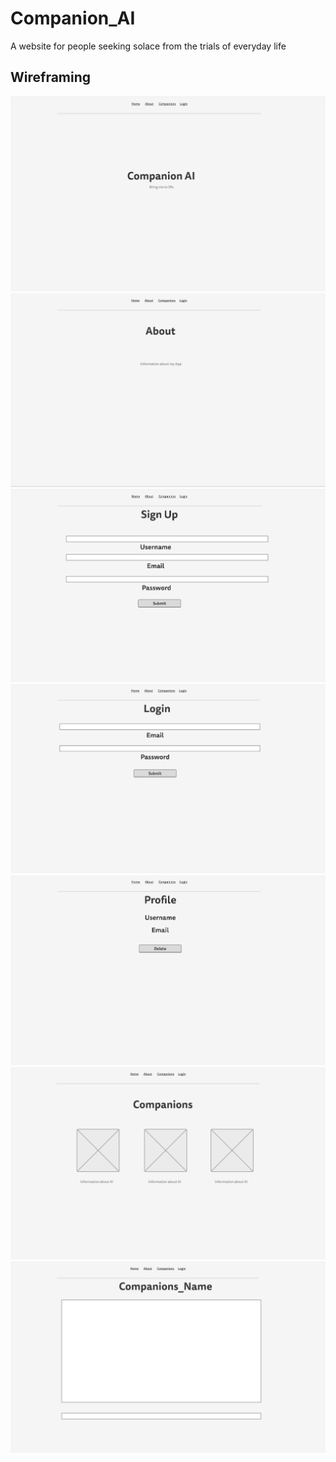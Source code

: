 # Companion_AI
A website for people seeking solace from the trials of everyday life

## Wireframing

![](wireframe/Home.png?raw=true)
![](wireframe/about.png?raw=true)
![](wireframe/Signup.png?raw=true)
![](wireframe/Login.png?raw=true)
![](wireframe/Profile.png?raw=true)
![](wireframe/companion.png?raw=true)
![](wireframe/Chat.png?raw=true)




